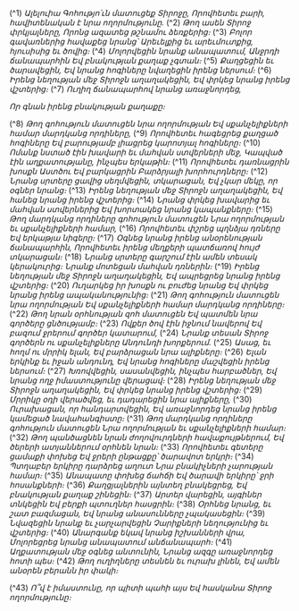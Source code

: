 
(^1) _Ալելուիա
Գոհությո՛ւն մատուցեք Տիրոջը,
Որովհետեւ բարի, հավիտենական է նրա ողորմությունը._
(^2) _Թող ասեն Տիրոջ փրկյալները,
Որոնց ազատեց թշնամու ձեռքերից։_
(^3) _Բոլոր գավառներից հավաքեց նրանց՝
Արեւելքից եւ արեւմուտքից, հյուսիսից եւ ծովից։_
(^4) _Մոլորվեցին նրանք անապատում,
Անջրդի ճանապարհին
Եվ բնակության քաղաք չգտան։_
(^5) _Քաղցեցին եւ ծարավեցին,
Եվ նրանց հոգիները նվաղեցին իրենց ներսում։_
(^6) _Իրենց նեղության մեջ Տիրոջն աղաղակեցին,
Եվ փրկեց նրանց իրենց վշտերից։_
(^7) _Ուղիղ ճանապարհով նրանց առաջնորդեց,_


_Որ գնան իրենց բնակության քաղաքը։_

(^8) _Թող գոհություն մատուցեն նրա ողորմության
Եվ սքանչելիքների համար մարդկանց որդիները,_
(^9) _Որովհետեւ հագեցրեց քաղցած հոգիները
Եվ բարությամբ լիացրեց կարոտյալ հոգիները։_
(^10) _Ոմանք նստած էին խավարի եւ մահվան ստվերների մեջ,
Կապված էին աղքատությանը, ինչպես երկաթին։_
(^11) _Որովհետեւ դառնացրին խոսքն Աստծու
Եվ բարկացրին Բարձրյալի խորհուրդները։_
(^12) _Նրանց սրտերը ցավից սեղմվեցին, տկարացան,
Եվ չկար մեկը, որ օգներ նրանց։_
(^13) _Իրենց նեղության մեջ Տիրոջն աղաղակեցին,
Եվ հանեց նրանց իրենց վշտերից։_
(^14) _Նրանց փրկեց խավարից եւ մահվան ստվերներից
Եվ խորտակեց նրանց կապանքները։_
(^15) _Թող մարդկանց որդիները գոհություն մատուցեն
Նրա ողորմության եւ սքանչելիքների համար,_
(^16) _Որովհետեւ փշրեց պղնձյա դռները
Եվ երկաթյա նիգերը։_
(^17) _Օգնեց նրանց իրենց անօրենության ճանապարհին,
Որովհետեւ իրենց մեղքերի պատճառով հույժ տկարացան։_
(^18) _Նրանց սրտերը գարշում էին ամեն տեսակ կերակուրից։
Նրանք մոտեցան մահվան դռներին։_
(^19) _Իրենց նեղության մեջ Տիրոջն աղաղակեցին,
Եվ ապրեցրեց նրանց իրենց վշտերից։_
(^20) _Ուղարկեց իր խոսքն ու բուժեց նրանց
Եվ փրկեց նրանց իրենց ապականությունից։_
(^21) _Թող գոհություն մատուցեն նրա ողորմության
Եվ սքանչելիքների համար մարդկանց որդիները։_
(^22) _Թող նրան օրհնության զոհ մատուցեն
Եվ պատմեն նրա գործերը ցնծությամբ։_
(^23) _Ովքեր ծով էին իջնում նավերով
Եվ բազում ջրերում գործեր կատարում,_
(^24) _Նրանք տեսան Տիրոջ գործերն ու սքանչելիքները
Անդունդի խորքերում._
(^25) _Ասաց, եւ հողմ ու մրրիկ ելան,
Եվ բարձրացան նրա ալիքները։_
(^26) _Ելան երկինք եւ իջան անդունդ,
Եվ նրանց հոգիները մաշվեցին իրենց ներսում։_
(^27) _Խռովվեցին, սասանվեցին, ինչպես հարբածներ,
Եվ նրանց ողջ իմաստությունը վերացավ։_
(^28) _Իրենց նեղության մեջ Տիրոջն աղաղակեցին,
Եվ փրկեց նրանց իրենց վշտերից։_
(^29) _Մրրիկը օդի վերածվեց, եւ դադարեցին նրա ալիքները,_
(^30) _Ուրախացան, որ հանդարտվեցին,
Եվ առաջնորդեց նրանց իրենց կամեցած նավահանգիստը։_
(^31) _Թող մարդկանց որդիները գոհություն մատուցեն
Նրա ողորմության եւ սքանչելիքների համար։_
(^32) _Թող պանծացնեն նրան ժողովուրդների հավաքույթներում,
Եվ ծերերի ատյաններում օրհնեն նրան։_
(^33) _Որովհետեւ գետերը ցամաքի փոխեց
Եվ ջրերի ընթացքը՝ ծարավոտ երկրի։_
(^34) _Պտղաբեր երկիրը դարձրեց աղուտ
Նրա բնակիչների չարության համար։_
(^35) _Անապատը փոխեց ճահճի
Եվ ծարավի երկիրը՝ ջրի հոսանքների։_
(^36) _Քաղցյալներին այնտեղ բնակեցրեց,
Եվ բնակության քաղաք շինեցին։_
(^37) _Արտեր վարեցին, այգիներ տնկեցին
Եվ բերքի պտուղներ հասցրին։_
(^38) _Օրհնեց նրանց, եւ շատ բազմացան,
Եվ նրանց անասունները չպակասեցին։_
(^39) _Նվազեցին նրանք եւ չարչարվեցին
Չարիքների նեղությունից եւ վշտերից։_
(^40) _Անարգանք եկավ նրանց իշխանների վրա,
Մոլորեցրեց նրանց անապատում անճանապարհ։_
(^41) _Աղքատության մեջ օգնեց անտունին,
Նրանց ազգը առաջնորդեց հոտի պես։_
(^42) _Թող ուղիղները տեսնեն եւ ուրախ լինեն,
Եվ ամեն անօրեն բերանն իր փակի։_


(^43) _Ո՞վ է իմաստունը, որ պիտի պահի այս
Եվ հասկանա Տիրոջ ողորմությունը։_
